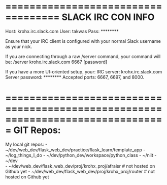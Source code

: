 ===================================
SLACK IRC CON INFO
===================================
Host: krohx.irc.slack.com
User: takwas
Pass: ********

    
Ensure that your IRC client is configured with your normal Slack username as your nick.
    
If you are connecting through a raw /server command, your command will be:
    /server krohx.irc.slack.com 6667 [password]
    
If you have a more UI-oriented setup, your:
	IRC server:		krohx.irc.slack.com
	Server password:	********
	Accepted ports:	6667, 6697, and 8000.



===============================================================================
GIT Repos:
===============================================================================
My local git repos:
	- ~/dev/web_dev/flask_web_dev/practice/flask_learn/template_app
	- ~/log_things_I_do
	- ~/dev/python_dev/workspace/python_class
	- ~/niit
	- ~/dev 																													
	- ~/dev/web_dev/flask_web_dev/proj/krohx_proj/afraisr												# not hosted on Github yet
	- ~/dev/web_dev/flask_web_dev/proj/krohx_proj/router												# not hosted on Github yet
	

